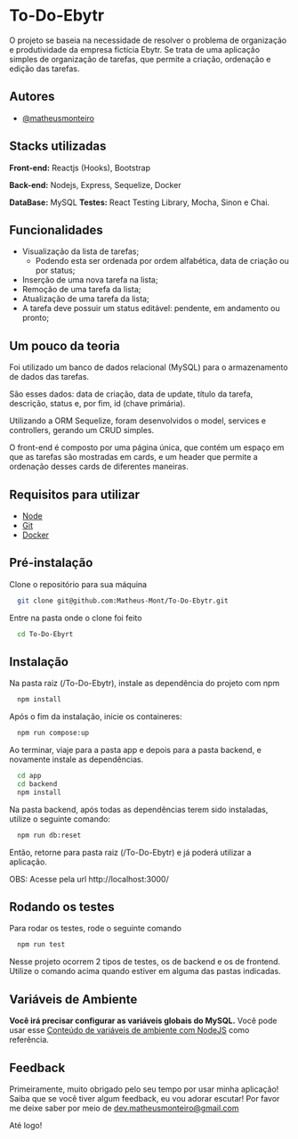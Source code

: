 # To-Do-Ebytr

O projeto se baseia na necessidade de resolver o problema de organização e produtividade da empresa fictícia Ebytr. Se trata de uma aplicação simples de organização de tarefas, que permite a criação, ordenação e edição das tarefas.

## Autores

- [@matheusmonteiro](https://github.com/Matheus-Mont)

## Stacks utilizadas

**Front-end:** Reactjs (Hooks), Bootstrap

**Back-end:** Nodejs, Express, Sequelize, Docker

**DataBase:** MySQL
**Testes:** React Testing Library, Mocha, Sinon e Chai.

## Funcionalidades

- Visualização da lista de tarefas;
  - Podendo esta ser ordenada por ordem alfabética, data de criação ou por status;
- Inserção de uma nova tarefa na lista;
- Remoção de uma tarefa da lista;
- Atualização de uma tarefa da lista;
- A tarefa deve possuir um status editável: pendente, em andamento ou pronto;

## Um pouco da teoria

Foi utilizado um banco de dados relacional (MySQL) para o armazenamento de dados das tarefas.

São esses dados: data de criação, data de update, título da tarefa, descrição, status e, por fim, id (chave primária).

Utilizando a ORM Sequelize, foram desenvolvidos o model, services e controllers, gerando um CRUD simples.

O front-end é composto por uma página única, que contém um espaço em que as tarefas são mostradas em cards, e um header que permite a ordenação desses cards de diferentes maneiras.

## Requisitos para utilizar

- [Node](https://nodejs.org/en/)
- [Git](https://git-scm.com/book/en/v2/Getting-Started-Installing-Git)
- [Docker](https://www.docker.com/)

## Pré-instalação

Clone o repositório para sua máquina

```bash
  git clone git@github.com:Matheus-Mont/To-Do-Ebytr.git
```

Entre na pasta onde o clone foi feito

```bash
  cd To-Do-Ebyrt
```

## Instalação

Na pasta raiz (/To-Do-Ebytr), instale as dependência do projeto com npm

```bash
  npm install
```

Após o fim da instalação, inicie os containeres:

```bash
  npm run compose:up
```

Ao terminar, viaje para a pasta app e depois para a pasta backend, e novamente instale as dependências.

```bash
  cd app
  cd backend
  npm install
```

Na pasta backend, após todas as dependências terem sido instaladas, utilize o seguinte comando:

```bash
  npm run db:reset
```

Então, retorne para pasta raiz (/To-Do-Ebytr) e já poderá utilizar a aplicação.

OBS: Acesse pela url http://localhost:3000/

## Rodando os testes

Para rodar os testes, rode o seguinte comando

```bash
  npm run test
```

Nesse projeto ocorrem 2 tipos de testes, os de backend e os de frontend. Utilize o comando acima quando estiver em alguma das pastas indicadas.

## Variáveis de Ambiente

**Você irá precisar configurar as variáveis globais do MySQL.** Você pode usar esse [Conteúdo de variáveis de ambiente com NodeJS](https://blog.rocketseat.com.br/variaveis-ambiente-nodejs/) como referência.

## Feedback

Primeiramente, muito obrigado pelo seu tempo por usar minha aplicação!
Saiba que se você tiver algum feedback, eu vou adorar escutar! Por favor me deixe saber por meio de dev.matheusmonteiro@gmail.com

Até logo!
